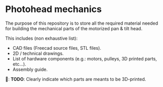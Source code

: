 # Photohead mechanics

The purpose of this repository is to store all the required material needed for building the mechanical parts of the motorized pan & tilt head.

This includes (non exhaustive list):
 - CAD files (Freecad source files, STL files).
 - 2D / technical drawings.
 - List of hardware components (e.g.: motors, pulleys, 3D printed parts, etc...).
 - Assembly guide.

🚧: **TODO**: Clearly indicate which parts are meants to be 3D-printed.
